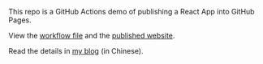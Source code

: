 This repo is a GitHub Actions demo of publishing a React App into GitHub Pages.

View the [workflow file](./.github/workflows/ci.yml) and the [published website](https://ruanyf.github.io/github-actions-demo).
 
Read the details in [my blog](http://www.ruanyifeng.com/blog/2019/09/getting-started-with-github-actions.html) (in Chinese).
